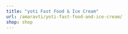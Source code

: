 ```yaml
---
title: "yoti Fast Food & Ice Cream"
url: /amaravti/yoti-fast-food-and-ice-cream/
shop: shop
---
```

